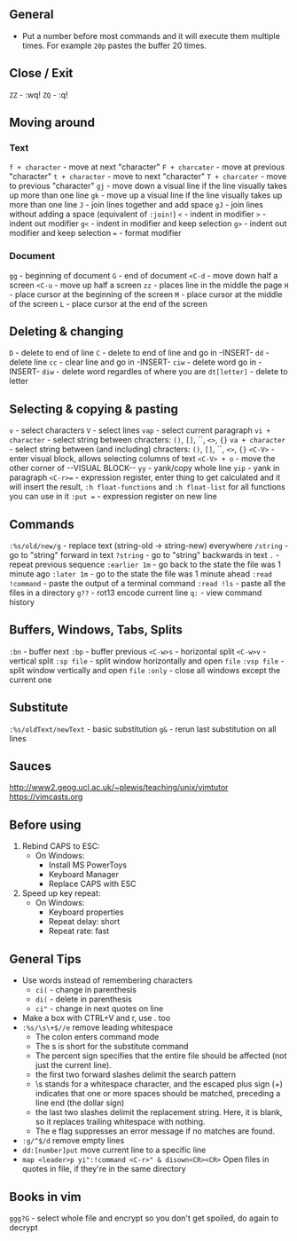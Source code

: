 ## General

- Put a number before most commands and it will execute them multiple times. For example `20p` pastes the buffer 20 times.

## Close / Exit

`ZZ` - :wq!
`ZQ` - :q!

## Moving around

### Text

`f + character` - move at next "character"
`F + charcater` - move at previous "character"
`t + character` - move to next "character"
`T + charcater` - move to previous "character"
`gj` - move down a visual line if the line visually takes up more than one line
`gk` - move up a visual line if the line visually takes up more than one line
`J`  - join lines together and add space
`gJ` - join lines without adding a space (equivalent of `:join!`)
`<` - indent in modifier
`>` - indent out modifier
`g<` - indent in modifier and keep selection
`g>` - indent out modifier and keep selection
`=` - format modifier

### Document

`gg` - beginning of document
`G` - end of document
`<C-d` - move down half a screen
`<C-u` - move up half a screen
`zz` - places line in the middle the page
`H` - place cursor at the beginning of the screen
`M` - place cursor at the middle of the screen
`L` - place cursor at the end of the screen

## Deleting & changing

`D`  - delete to end of line
`C`  - delete to end of line and go in -INSERT-
`dd` - delete line
`cc` - clear line and go in -INSERT-
`ciw` - delete word go in -INSERT-
`diw` - delete word regardles of where you are
`dt[letter]` - delete to letter

## Selecting & copying & pasting

`v` - select characters
`V` - select lines
`vap` - select current paragraph
`vi + character` - select string between chracters: `()`, `[]`, \`\`, `<>`, `{}`
`va + character` - select string between (and including) chracters: `()`, `[]`, \`\`, `<>`, `{}`
`<C-V>` - enter visual block, allows selecting columns of text
`<C-V> + o` - move the other corner of --VISUAL BLOCK--
`yy` - yank/copy whole line
`yip` - yank in paragraph
`<C-r>=` - expression register, enter thing to get calculated and it will insert the result, `:h float-functions` and `:h float-list` for all functions you can use in it
`:put =` - expression register on new line

## Commands

`:%s/old/new/g` - replace text (string-old -> string-new) everywhere
`/string` - go to "string" forward in text
`?string` - go to "string" backwards in text
`.` - repeat previous sequence
`:earlier 1m` - go back to the state the file was 1 minute ago
`:later 1m` - go to the state the file was 1 minute ahead
`:read !command` - paste the output of a terminal command
`:read !ls` - paste all the files in a directory
`g??` - rot13 encode current line
`q:` - view command history

## Buffers, Windows, Tabs, Splits

`:bn` - buffer next
`:bp` - buffer previous
`<C-w>s` - horizontal split
`<C-w>v` - vertical split
`:sp file` - split window horizontally and open `file`
`:vsp file` - split window vertically and open `file`
`:only` - close all windows except the current one

## Substitute

`:%s/oldText/newText` - basic substitution
`g&` - rerun last substitution on all lines

## Sauces

http://www2.geog.ucl.ac.uk/~plewis/teaching/unix/vimtutor
https://vimcasts.org

## Before using

1. Rebind CAPS to ESC:
	- On Windows:
		* Install MS PowerToys
		* Keyboard Manager
		* Replace CAPS with ESC
2. Speed up key repeat:
	- On Windows:
		* Keyboard properties
		* Repeat delay: short
		* Repeat rate: fast

## General Tips

- Use words instead of remembering characters
  * `ci(` - change in parenthesis
  * `di(` - delete in parenthesis
  * `ci"` - change in next quotes on line
- Make a box with CTRL+V and r, use . too
- `:%s/\s\+$//e` remove leading whitespace
	* The colon enters command mode
	* The s is short for the substitute command
	* The percent sign specifies that the entire file should be affected (not just the current line).
	* the first two forward slashes delimit the search pattern
	* \s stands for a whitespace character, and the escaped plus sign (+) indicates that one or more spaces should be matched, preceding a line end (the dollar sign)
	* the last two slashes delimit the replacement string. Here, it is blank, so it replaces trailing whitespace with nothing.
	* The e flag suppresses an error message if no matches are found.
- `:g/^$/d` remove empty lines
- `dd:[number]put` move current line to a specific line
- `map <leader>p yi":!command <C-r>" & disown<CR><CR>` Open files in quotes in file, if they're in the same directory

## Books in vim

`ggg?G` - select whole file and encrypt so you don't get spoiled, do again to decrypt
